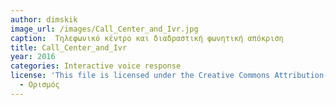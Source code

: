 ```yaml
---
author: dimskik
image_url: /images/Call_Center_and_Ivr.jpg
caption:  Τηλεφωνικό κέντρο και διαδραστική φωνητική απόκριση
title: Call_Center_and_Ivr
year: 2016
categories: Interactive voice response
license: 'This file is licensed under the Creative Commons Attribution-Share Alike 4.0 International license. '
  - Ορισμός
---
```

